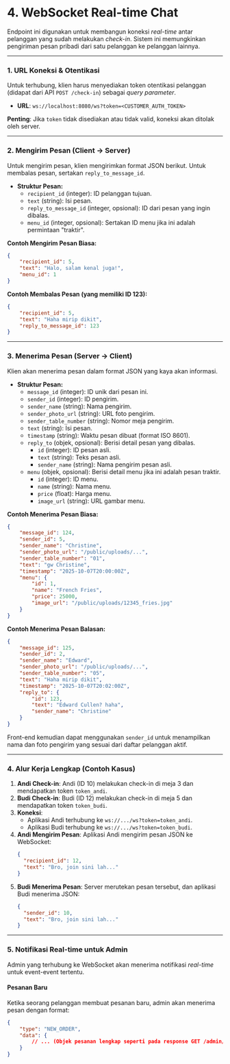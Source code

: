# 4. WebSocket Real-time Chat

Endpoint ini digunakan untuk membangun koneksi *real-time* antar pelanggan yang sudah melakukan *check-in*. Sistem ini memungkinkan pengiriman pesan pribadi dari satu pelanggan ke pelanggan lainnya.

---

### 1. URL Koneksi & Otentikasi

Untuk terhubung, klien harus menyediakan token otentikasi pelanggan (didapat dari API `POST /check-in`) sebagai *query parameter*.

- **URL**: `ws://localhost:8080/ws?token=<CUSTOMER_AUTH_TOKEN>`

**Penting**: Jika `token` tidak disediakan atau tidak valid, koneksi akan ditolak oleh server.

---

### 2. Mengirim Pesan (Client -> Server)

Untuk mengirim pesan, klien mengirimkan format JSON berikut. Untuk membalas pesan, sertakan `reply_to_message_id`.

- **Struktur Pesan:**
  - `recipient_id` (integer): ID pelanggan tujuan.
  - `text` (string): Isi pesan.
  - `reply_to_message_id` (integer, opsional): ID dari pesan yang ingin dibalas.
  - `menu_id` (integer, opsional): Sertakan ID menu jika ini adalah permintaan "traktir".

**Contoh Mengirim Pesan Biasa:**
```json
{
    "recipient_id": 5,
    "text": "Halo, salam kenal juga!",
    "menu_id": 1
}
```

**Contoh Membalas Pesan (yang memiliki ID 123):**
```json
{
    "recipient_id": 5,
    "text": "Haha mirip dikit",
    "reply_to_message_id": 123
}
```

---
### 3. Menerima Pesan (Server -> Client)

Klien akan menerima pesan dalam format JSON yang kaya akan informasi.

- **Struktur Pesan:**
  - `message_id` (integer): ID unik dari pesan ini.
  - `sender_id` (integer): ID pengirim.
  - `sender_name` (string): Nama pengirim.
  - `sender_photo_url` (string): URL foto pengirim.
  - `sender_table_number` (string): Nomor meja pengirim.
  - `text` (string): Isi pesan.
  - `timestamp` (string): Waktu pesan dibuat (format ISO 8601).
  - `reply_to` (objek, opsional): Berisi detail pesan yang dibalas.
    - `id` (integer): ID pesan asli.
    - `text` (string): Teks pesan asli.
    - `sender_name` (string): Nama pengirim pesan asli.
  - `menu` (objek, opsional): Berisi detail menu jika ini adalah pesan traktir.
    - `id` (integer): ID menu.
    - `name` (string): Nama menu.
    - `price` (float): Harga menu.
    - `image_url` (string): URL gambar menu.

**Contoh Menerima Pesan Biasa:**
```json
{
    "message_id": 124,
    "sender_id": 5,
    "sender_name": "Christine",
    "sender_photo_url": "/public/uploads/...",
    "sender_table_number": "01",
    "text": "gw Christine",
    "timestamp": "2025-10-07T20:00:00Z",
    "menu": {
        "id": 1,
        "name": "French Fries",
        "price": 25000,
        "image_url": "/public/uploads/12345_fries.jpg"
    }
}
```

**Contoh Menerima Pesan Balasan:**
```json
{
    "message_id": 125,
    "sender_id": 2,
    "sender_name": "Edward",
    "sender_photo_url": "/public/uploads/...",
    "sender_table_number": "05",
    "text": "Haha mirip dikit",
    "timestamp": "2025-10-07T20:02:00Z",
    "reply_to": {
        "id": 123,
        "text": "Edward Cullen? haha",
        "sender_name": "Christine"
    }
}
```
Front-end kemudian dapat menggunakan `sender_id` untuk menampilkan nama dan foto pengirim yang sesuai dari daftar pelanggan aktif.

---

### 4. Alur Kerja Lengkap (Contoh Kasus)

1.  **Andi Check-in**: Andi (ID 10) melakukan check-in di meja 3 dan mendapatkan token `token_andi`.
2.  **Budi Check-in**: Budi (ID 12) melakukan check-in di meja 5 dan mendapatkan token `token_budi`.
3.  **Koneksi**:
    -   Aplikasi Andi terhubung ke `ws://.../ws?token=token_andi`.
    -   Aplikasi Budi terhubung ke `ws://.../ws?token=token_budi`.
4.  **Andi Mengirim Pesan**: Aplikasi Andi mengirim pesan JSON ke WebSocket:
    ```json
    {
      "recipient_id": 12,
      "text": "Bro, join sini lah..."
    }
    ```
5.  **Budi Menerima Pesan**: Server merutekan pesan tersebut, dan aplikasi Budi menerima JSON:
    ```json
    {
      "sender_id": 10,
      "text": "Bro, join sini lah..."
    }
    ```

---
### 5. Notifikasi Real-time untuk Admin

Admin yang terhubung ke WebSocket akan menerima notifikasi *real-time* untuk event-event tertentu.

#### Pesanan Baru

Ketika seorang pelanggan membuat pesanan baru, admin akan menerima pesan dengan format:

```json
{
    "type": "NEW_ORDER",
    "data": {
        // ... (Objek pesanan lengkap seperti pada response GET /admin/orders)
    }
}
```